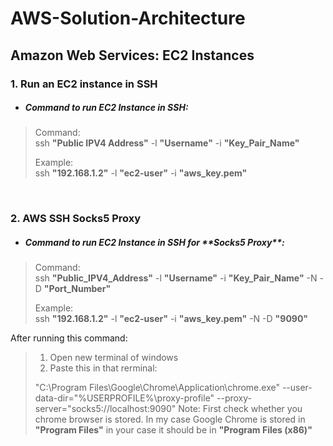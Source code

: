 # AWS-Solution-Architecture

<h2> Amazon Web Services: EC2 Instances </h2>
  
<h3>1. Run an EC2 instance in SSH</h3>

- <h5>Command to run EC2 Instance in SSH:</h5>

> Command:<br>
> ssh **"Public IPV4 Address"** -l **"Username"** -i **"Key_Pair_Name"**
> 
> Example:<br>
> ssh **"192.168.1.2"** -l **"ec2-user"** -i **"aws_key.pem"**
<br>


<h3>2. AWS SSH Socks5 Proxy</h3>

- <h5>Command to run EC2 Instance in SSH for **Socks5 Proxy**:</h5>

> Command:<br>
> ssh **"Public_IPV4_Address"** -l **"Username"** -i **"Key_Pair_Name"** -N -D **"Port_Number"**
>
> Example:<br>
> ssh **"192.168.1.2"** -l **"ec2-user"** -i **"aws_key.pem"** -N -D **"9090"**

After running this command:
>1. Open new terminal of windows
>2. Paste this in that rerminal:
> 
> "C:\Program Files\Google\Chrome\Application\chrome.exe" --user-data-dir="%USERPROFILE%\proxy-profile" --proxy-server="socks5://localhost:9090"
> Note: First check whether you chrome browser is stored. In my case Google Chrome is stored in **"Program Files"** in your case it should be in **"Program Files (x86)"**
